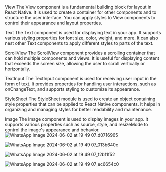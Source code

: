 View The View component is a fundamental building block for layout in React Native. It is used to create a container for other components and to structure the user interface. You can apply styles to View components to control their appearance and layout properties.

Text The Text component is used for displaying text in your app. It supports various styling properties for font size, color, weight, and more. It can also nest other Text components to apply different styles to parts of the text.

ScrollView The ScrollView component provides a scrolling container that can hold multiple components and views. It is useful for displaying content that exceeds the screen size, allowing the user to scroll vertically or horizontally.

TextInput The TextInput component is used for receiving user input in the form of text. It provides properties for handling user interactions, such as onChangeText, and supports styling to customize its appearance.

StyleSheet The StyleSheet module is used to create an object containing style properties that can be applied to React Native components. It helps in organizing and managing styles for better readability and maintenance.

Image The Image component is used to display images in your app. It supports various properties such as source, style, and resizeMode to control the image's appearance and behavior.
![WhatsApp Image 2024-06-02 at 19 49 07_d0716965](https://github.com/willmakeit33/rn-assignment2-11247543/assets/152178067/815bfd62-b1dc-40ef-b38a-577615ab5e8b)

![WhatsApp Image 2024-06-02 at 19 49 07_013b640c](https://github.com/willmakeit33/rn-assignment2-11247543/assets/152178067/2b391553-1f5c-421a-8bdc-842f6af2db6a)

![WhatsApp Image 2024-06-02 at 19 49 07_f2bf1f52](https://github.com/willmakeit33/rn-assignment2-11247543/assets/152178067/a2b1e364-eb24-409d-895c-f8b7ab483ad2)

![WhatsApp Image 2024-06-02 at 19 49 07_ec6654c0](https://github.com/willmakeit33/rn-assignment2-11247543/assets/152178067/98698ed5-578b-43fd-a738-1b235aa71aa9)
